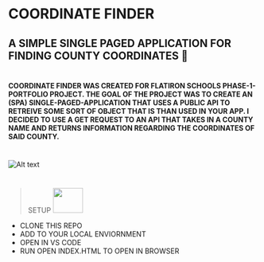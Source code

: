 # **COORDINATE FINDER**
## A SIMPLE SINGLE PAGED APPLICATION FOR FINDING COUNTY COORDINATES 📍
#
#### COORDINATE FINDER WAS CREATED FOR FLATIRON SCHOOLS PHASE-1-PORTFOLIO PROJECT. THE GOAL OF THE PROJECT WAS TO CREATE AN (SPA) SINGLE-PAGED-APPLICATION THAT USES A PUBLIC API TO RETREIVE SOME SORT OF OBJECT THAT IS THAN USED IN YOUR APP. I DECIDED TO USE A GET REQUEST TO AN API THAT TAKES IN A COUNTY NAME AND RETURNS INFORMATION REGARDING THE COORDINATES OF SAID COUNTY.
#
![Alt text](https://github.com/cadeslayden/phase-1-final-project-coordinate-finder/blob/main/Screen_Recording_2023-02-09_at_11_54_34_AM_AdobeExpress.gif?raw=true) 
#
#
> SETUP      <img src="https://cdn.dribbble.com/users/2085072/screenshots/4963880/routine-maintenance-2.gif" width="60" height="50"/>
* CLONE THIS REPO
* ADD TO YOUR LOCAL ENVIORNMENT 
* OPEN IN VS CODE
* RUN OPEN INDEX.HTML TO OPEN IN BROWSER



